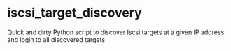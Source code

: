# iscsi_target_discovery
Quick and dirty Python script to discover Iscsi targets at a given IP address and login to all discovered targets
